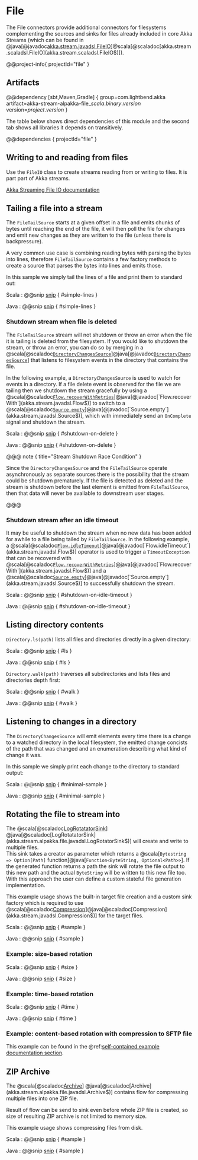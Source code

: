# File

The File connectors provide additional connectors for filesystems complementing
the sources and sinks for files already included in core Akka Streams
(which can be found in @java[@javadoc[akka.stream.javadsl.FileIO](akka.stream.javadsl.FileIO$)]@scala[@scaladoc[akka.stream.scaladsl.FileIO](akka.stream.scaladsl.FileIO$)]).

@@project-info{ projectId="file" }

## Artifacts

@@dependency [sbt,Maven,Gradle] {
  group=com.lightbend.akka
  artifact=akka-stream-alpakka-file_$scala.binary.version$
  version=$project.version$
}

The table below shows direct dependencies of this module and the second tab shows all libraries it depends on transitively.

@@dependencies { projectId="file" }


## Writing to and reading from files

Use the `FileIO` class to create streams reading from or writing to files. It is part part of Akka streams. 

[Akka Streaming File IO documentation](https://doc.akka.io/docs/akka/current/stream/stream-io.html#streaming-file-io)


## Tailing a file into a stream

The `FileTailSource` starts at a given offset in a file and emits chunks of bytes until reaching
the end of the file, it will then poll the file for changes and emit new changes as they are written
 to the file (unless there is backpressure).
 
A very common use case is combining reading bytes with parsing the bytes into lines, therefore
`FileTailSource` contains a few factory methods to create a source that parses the bytes into
lines and emits those.

In this sample we simply tail the lines of a file and print them to standard out:

Scala
: @@snip [snip](/file/src/test/scala/docs/scaladsl/FileTailSourceSpec.scala) { #simple-lines }

Java
: @@snip [snip](/file/src/test/java/docs/javadsl/FileTailSourceTest.java) { #simple-lines }

### Shutdown stream when file is deleted

The `FileTailSource` stream will not shutdown or throw an error when the file it is tailing is deleted from the filesystem. 
If you would like to shutdown the stream, or throw an error, you can do so by merging in a @scala[@scaladoc[`DirectoryChangesSource`](akka.stream.alpakka.file.scaladsl.DirectoryChangesSource)]@java[@javadoc[`DirectoryChangesSource`](akka.stream.alpakka.file.javadsl.DirectoryChangesSource)] that listens to filesystem events in the directory that contains the file. 

In the following example, a `DirectoryChangesSource` is used to watch for events in a directory. 
If a file delete event is observed for the file we are tailing then we shutdown the stream gracefully by using a @scala[@scaladoc[`Flow.recoverWithRetries`](akka.stream.scaladsl.Flow$)]@java[@javadoc[`Flow.recoverWith`](akka.stream.javadsl.Flow$)] to switch to a @scala[@scaladoc[`Source.empty`](akka.stream.scaladsl.Source$)]@java[@javadoc[`Source.empty`](akka.stream.javadsl.Source$)], which with immediately send an `OnComplete` signal and shutdown the stream.

Scala
: @@snip [snip](/file/src/test/scala/docs/scaladsl/FileTailSourceExtrasSpec.scala) { #shutdown-on-delete }

Java
: @@snip [snip](/file/src/test/java/docs/javadsl/FileTailSourceTest.java) { #shutdown-on-delete }

@@@ note { title="Stream Shutdown Race Condition" }

Since the `DirectoryChangesSource` and the `FileTailSource` operate asynchronously as separate sources there is the possibility that the stream could be shutdown prematurely.
If the file is detected as deleted and the stream is shutdown before the last element is emitted from `FileTailSource`, then that data will never be available to downstream user stages.

@@@

### Shutdown stream after an idle timeout

It may be useful to shutdown the stream when no new data has been added for awhile to a file being tailed by `FileTailSource`.
In the following example, a @scala[@scaladoc[`Flow.idleTimeout`](akka.stream.scaladsl.Flow$)]@java[@javadoc[`Flow.idleTimeout`](akka.stream.javadsl.Flow$)] operator is used to trigger a `TimeoutException` that can be recovered with @scala[@scaladoc[`Flow.recoverWithRetries`](akka.stream.scaladsl.Flow$)]@java[@javadoc[`Flow.recoverWith`](akka.stream.javadsl.Flow$)] and a @scala[@scaladoc[`Source.empty`](akka.stream.scaladsl.Source$)]@java[@javadoc[`Source.empty`](akka.stream.javadsl.Source$)] to successfully shutdown the stream.

Scala
: @@snip [snip](/file/src/test/scala/docs/scaladsl/FileTailSourceExtrasSpec.scala) { #shutdown-on-idle-timeout }

Java
: @@snip [snip](/file/src/test/java/docs/javadsl/FileTailSourceTest.java) { #shutdown-on-idle-timeout }

## Listing directory contents

`Directory.ls(path)` lists all files and directories
directly in a given directory:

Scala
: @@snip [snip](/file/src/test/scala/docs/scaladsl/DirectorySpec.scala) { #ls }

Java
: @@snip [snip](/file/src/test/java/docs/javadsl/DirectoryTest.java) { #ls }

`Directory.walk(path)` traverses all subdirectories and lists
files and directories depth first:

Scala
: @@snip [snip](/file/src/test/scala/docs/scaladsl/DirectorySpec.scala) { #walk }

Java
: @@snip [snip](/file/src/test/java/docs/javadsl/DirectoryTest.java) { #walk }

## Listening to changes in a directory

The `DirectoryChangesSource` will emit elements every time there is a change to a watched directory
in the local filesystem, the emitted change concists of the path that was changed and an enumeration
describing what kind of change it was.

In this sample we simply print each change to the directory to standard output:

Scala
: @@snip [snip](/file/src/test/scala/docs/scaladsl/DirectoryChangesSourceSpec.scala) { #minimal-sample }

Java
: @@snip [snip](/file/src/test/java/docs/javadsl/DirectoryChangesSourceTest.java) { #minimal-sample }

## Rotating the file to stream into 

The @scala[@scaladoc[LogRotatatorSink](akka.stream.alpakka.file.scaladsl.LogRotatorSink$)]
 @java[@scaladoc[LogRotatatorSink](akka.stream.alpakka.file.javadsl.LogRotatorSink$)] will create and 
 write to multiple files.  
This sink takes a creator as parameter which returns a
 @scala[`Bytestring => Option[Path]` function]@java[`Function<ByteString, Optional<Path>>`]. If the generated function returns a path
 the sink will rotate the file output to this new path and the actual `ByteString` will be
  written to this new file too.
 With this approach the user can define a custom stateful file generation implementation.

This example usage shows the built-in target file creation and a custom sink factory which is required to use @scala[@scaladoc[Compression](akka.stream.scaladsl.Compression$)]@java[@scaladoc[Compression](akka.stream.javadsl.Compression$)] for the target files.

Scala
: @@snip [snip](/file/src/test/scala/docs/scaladsl/LogRotatorSinkSpec.scala) { #sample }

Java
: @@snip [snip](/file/src/test/java/docs/javadsl/LogRotatorSinkTest.java) { #sample }

### Example: size-based rotation

Scala
: @@snip [snip](/file/src/test/scala/docs/scaladsl/LogRotatorSinkSpec.scala) { #size }

Java
: @@snip [snip](/file/src/test/java/docs/javadsl/LogRotatorSinkTest.java) { #size }

### Example: time-based rotation

Scala
: @@snip [snip](/file/src/test/scala/docs/scaladsl/LogRotatorSinkSpec.scala) { #time }

Java
: @@snip [snip](/file/src/test/java/docs/javadsl/LogRotatorSinkTest.java) { #time }

### Example: content-based rotation with compression to SFTP file

This example can be found in the @ref:[self-contained example documentation section](examples/ftp-samples.md#example-rotate-data-stream-over-to-multiple-compressed-files-on-sftp-server).

## ZIP Archive

The @scala[@scaladoc[Archive](akka.stream.alpakka.file.scaladsl.Archive$)]  @java[@scaladoc[Archive](akka.stream.alpakka.file.javadsl.Archive$)]
contains flow for compressing multiple files into one ZIP file.

Result of flow can be send to sink even before whole ZIP file is created, so size of resulting ZIP archive
is not limited to memory size.  

This example usage shows compressing files from disk. 

Scala
: @@snip [snip](/file/src/test/scala/docs/scaladsl/ArchiveSpec.scala) { #sample }

Java
: @@snip [snip](/file/src/test/java/docs/javadsl/ArchiveTest.java) { #sample }

